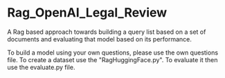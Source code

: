 # Rag_OpenAI_Legal_Review
A Rag based approach towards building a query list based on a set of documents and evaluating that model based on its performance.

To build a model using your own questions, please use the own questions file. To create a dataset use the "RagHuggingFace.py". To evaluate it then use the evaluate.py file. 
